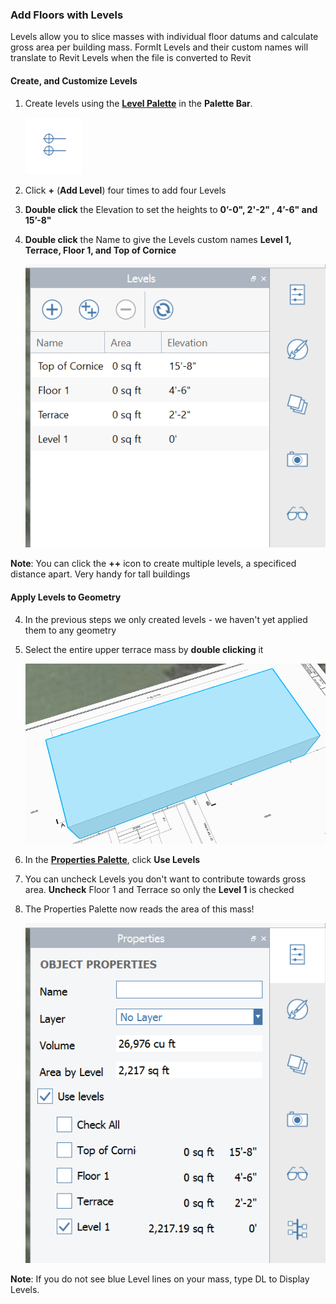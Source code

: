 ### Add Floors with Levels
Levels allow you to slice masses with individual floor datums and calculate gross area per building mass. FormIt Levels and their custom names will translate to Revit Levels when the file is converted to Revit

#### Create, and Customize Levels
1. Create levels using the [**Level Palette**](../formit-introduction/tool-bars.md) in the **Palette Bar**.

    ![](./images/LevelsIcon.png)

2. Click **+** (**Add Level**) four times to add four Levels

3. **Double click** the Elevation to set the heights to **0’-0", 2'-2" , 4’-6" **and** 15’-8"** 

3. **Double click** the Name to give the Levels custom names **Level 1, Terrace, Floor 1, **and** Top of Cornice**

    ![](./images/9e8a88d9-1eef-4f5e-9061-5aa8f5319067.png)

**Note**: You can click the **++** icon to create multiple levels, a specificed distance apart. Very handy for tall buildings

#### Apply Levels to Geometry

4. In the previous steps we only created levels - we haven't yet applied them to any geometry

5. Select the entire upper terrace mass by **double clicking** it 

    ![](./images/UpperTerraceSketch_4.png)

6. In the [**Properties Palette**](../formit-introduction/tool-bars.md), click **Use Levels** 

7. You can uncheck Levels you don't want to contribute towards gross area. **Uncheck** Floor 1 and Terrace so only the **Level 1** is checked 

8. The Properties Palette now reads the area of this mass!

    ![](./images/LevelsProperties.png)

**Note**: If you do not see blue Level lines on your mass, type DL to Display Levels.

